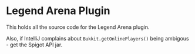 Legend Arena Plugin
====

This holds all the source code for the Legend Arena plugin.

Also, if IntelliJ complains about ```Bukkit.getOnlinePlayers()``` being ambigous - get the Spigot API jar.